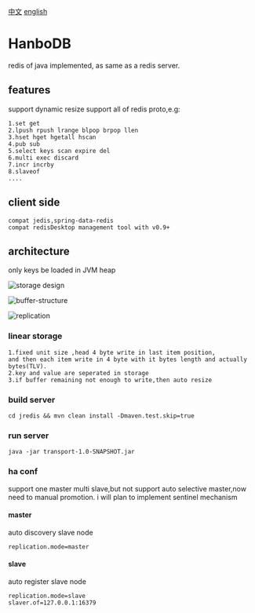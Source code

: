 []()[中文](https://github.com/3kuai/jredis/edit/master/README-cn.md)
[]()[english](https://github.com/3kuai/jredis/edit/master/README.md)
# HanboDB
redis of java implemented, as same as a redis server.

## features
support dynamic resize 
support all of redis proto,e.g:

    1.set get
    2.lpush rpush lrange blpop brpop llen
    3.hset hget hgetall hscan
    4.pub sub
    5.select keys scan expire del
    6.multi exec discard
    7.incr incrby
    8.slaveof
    ....  

## client side
    compat jedis,spring-data-redis
    compat redisDesktop management tool with v0.9+
    
## architecture
only keys be loaded in JVM heap

![storage design](https://github.com/lmx1989219/jredis/blob/master/storage-design.png)

![buffer-structure](https://github.com/lmx1989219/jredis/blob/master/buffer-structure.png)

![replication](https://github.com/lmx1989219/jredis/blob/master/replication.png)

### linear storage
    1.fixed unit size ,head 4 byte write in last item position,
    and then each item write in 4 byte with it bytes length and actually bytes(TLV).
    2.key and value are seperated in storage
    3.if buffer remaining not enough to write,then auto resize
### build server
    cd jredis && mvn clean install -Dmaven.test.skip=true
### run server
    java -jar transport-1.0-SNAPSHOT.jar
    
### ha conf 
support one master multi slave,but not support auto selective master,now need to manual promotion.
i will plan to implement sentinel mechanism 
#### master
auto discovery slave node

    replication.mode=master
    
#### slave
auto register slave node

    replication.mode=slave
    slaver.of=127.0.0.1:16379